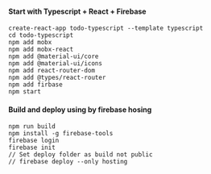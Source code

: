 #### Start with Typescript + React + Firebase 

```
create-react-app todo-typescript --template typescript
cd todo-typescript
npm add mobx
npm add mobx-react
npm add @material-ui/core
npm add @material-ui/icons
npm add react-router-dom
npm add @types/react-router
npm add firbase
npm start
```

#### Build and deploy using by firebase hosing

```
npm run build
npm install -g firebase-tools
firebase login
firebase init
// Set deploy folder as build not public
// firebase deploy --only hosting
```
